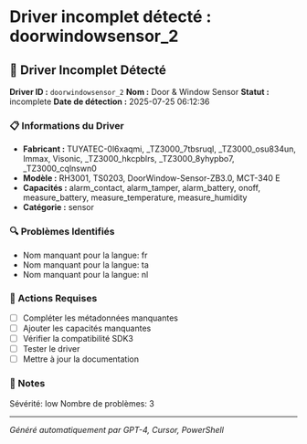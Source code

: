 # Driver incomplet détecté : doorwindowsensor_2

## 🚨 Driver Incomplet Détecté

**Driver ID :** `doorwindowsensor_2`
**Nom :** Door & Window Sensor
**Statut :** incomplete
**Date de détection :** 2025-07-25 06:12:36

### 📋 Informations du Driver
- **Fabricant :** TUYATEC-0l6xaqmi, _TZ3000_7tbsruql, _TZ3000_osu834un, Immax, Visonic, _TZ3000_hkcpblrs, _TZ3000_8yhypbo7, _TZ3000_cqlnswn0
- **Modèle :** RH3001, TS0203, DoorWindow-Sensor-ZB3.0, MCT-340 E
- **Capacités :** alarm_contact, alarm_tamper, alarm_battery, onoff, measure_battery, measure_temperature, measure_humidity
- **Catégorie :** sensor

### 🔍 Problèmes Identifiés
- Nom manquant pour la langue: fr
- Nom manquant pour la langue: ta
- Nom manquant pour la langue: nl

### 🎯 Actions Requises
- [ ] Compléter les métadonnées manquantes
- [ ] Ajouter les capacités manquantes
- [ ] Vérifier la compatibilité SDK3
- [ ] Tester le driver
- [ ] Mettre à jour la documentation

### 📝 Notes
Sévérité: low
Nombre de problèmes: 3

---
*Généré automatiquement par GPT-4, Cursor, PowerShell*

